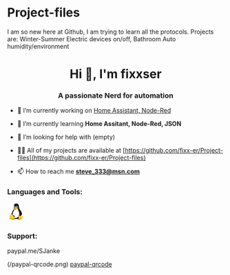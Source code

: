 # Project-files
I am so new here at Github, I am trying to learn all the protocols. Projects are: Winter-Summer Electric devices on/off, Bathroom Auto humidity/environment
<h1 align="center">Hi 👋, I'm fixxser</h1>
<h3 align="center">A passionate Nerd for automation</h3>

- 🔭 I’m currently working on [Home Assistant, Node-Red](https://github.com/fixx-er/Project-files)

- 🌱 I’m currently learning **Home Assitant, Node-Red, JSON**

- 🤝 I’m looking for help with (empty)

- 👨‍💻 All of my projects are available at [https://github.com/fixx-er/Project-files](https://github.com/fixx-er/Project-files)

- 📫 How to reach me **steve_333@msn.com**


<h3 align="left">Languages and Tools:</h3>
<p align="left"> <a href="https://www.linux.org/" target="_blank"> <img src="https://raw.githubusercontent.com/devicons/devicon/master/icons/linux/linux-original.svg" alt="linux" width="40" height="40"/> </a> </p>

<h3 align="left">Support:</h3>
<p>paypal.me/SJanke</p>

(/paypal-qrcode.png)
[paypal-qrcode](https://user-images.githubusercontent.com/38498263/154122668-35152b90-10c3-4a20-ac57-b69c8ba2ec3a.png)

  <br><br>
